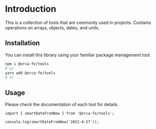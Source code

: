 # Introduction

This is a collection of tools that are commonly used in projects. Contains operations on arrays, objects, dates, and units.

## Installation

You can install this library using your familiar package management tool.

```bash
npm i @orca-fe/tools
# or
yarn add @orca-fe/tools
# or ...
```

## Usage

Please check the documentation of each tool for details.

```tsx | pure
import { smartDateFromNow } from '@orca-fe/tools';

console.log(smartDateFromNow('2022-4-27'));
```
